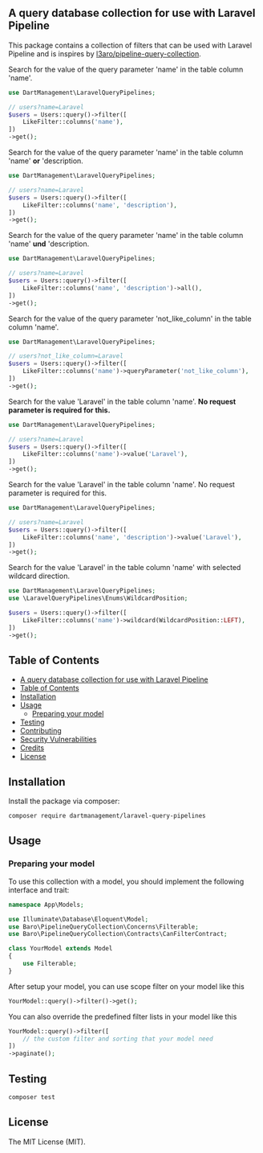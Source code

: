 
## A query database collection for use with Laravel Pipeline

This package contains a collection of filters that can be used with Laravel Pipeline and is inspires by [l3aro/pipeline-query-collection](https://github.com/l3aro/pipeline-query-collection).

Search for the value of the query parameter 'name' in the table column 'name'.

```php
use DartManagement\LaravelQueryPipelines;

// users?name=Laravel
$users = Users::query()->filter([
    LikeFilter::columns('name'),
])
->get();

```

Search for the value of the query parameter 'name' in the table column 'name' **or** 'description.

```php
use DartManagement\LaravelQueryPipelines;

// users?name=Laravel
$users = Users::query()->filter([
    LikeFilter::columns('name', 'description'),
])
->get();

```

Search for the value of the query parameter 'name' in the table column 'name' **und** 'description.

```php
use DartManagement\LaravelQueryPipelines;

// users?name=Laravel
$users = Users::query()->filter([
    LikeFilter::columns('name', 'description')->all(),
])
->get();

```

Search for the value of the query parameter 'not_like_column' in the table column 'name'.

```php
use DartManagement\LaravelQueryPipelines;

// users?not_like_column=Laravel
$users = Users::query()->filter([
    LikeFilter::columns('name')->queryParameter('not_like_column'),
])
->get();

```

Search for the value 'Laravel' in the table column 'name'. **No request parameter is required for this.**


```php
use DartManagement\LaravelQueryPipelines;

// users?name=Laravel
$users = Users::query()->filter([
    LikeFilter::columns('name')->value('Laravel'),
])
->get();
```

Search for the value 'Laravel' in the table column 'name'. No request parameter is required for this.


```php
use DartManagement\LaravelQueryPipelines;

// users?name=Laravel
$users = Users::query()->filter([
    LikeFilter::columns('name', 'description')->value('Laravel'),
])
->get();
```


Search for the value 'Laravel' in the table column 'name' with selected wildcard direction.


```php
use DartManagement\LaravelQueryPipelines;
use \LaravelQueryPipelines\Enums\WildcardPosition;

$users = Users::query()->filter([
    LikeFilter::columns('name')->wildcard(WildcardPosition::LEFT),
])
->get();
```

## Table of Contents

* [A query database collection for use with Laravel Pipeline](#a-query-database-collection-for-use-with-laravel-pipeline)
* [Table of Contents](#table-of-contents)
* [Installation](#installation)
* [Usage](#usage)
    * [Preparing your model](#preparing-your-model)
* [Testing](#testing)
* [Contributing](#contributing)
* [Security Vulnerabilities](#security-vulnerabilities)
* [Credits](#credits)
* [License](#license)

## Installation

Install the package via composer:

```bash
composer require dartmanagement/laravel-query-pipelines
```

## Usage
### Preparing your model
To use this collection with a model, you should implement the following interface and trait:

```php
namespace App\Models;

use Illuminate\Database\Eloquent\Model;
use Baro\PipelineQueryCollection\Concerns\Filterable;
use Baro\PipelineQueryCollection\Contracts\CanFilterContract;

class YourModel extends Model
{
    use Filterable;
}
```

After setup your model, you can use scope filter on your model like this

```php
YourModel::query()->filter()->get();
```

You can also override the predefined filter lists in your model like this

```php
YourModel::query()->filter([
    // the custom filter and sorting that your model need
])
->paginate();
```

## Testing

```bash
composer test
```

## License

The MIT License (MIT).
